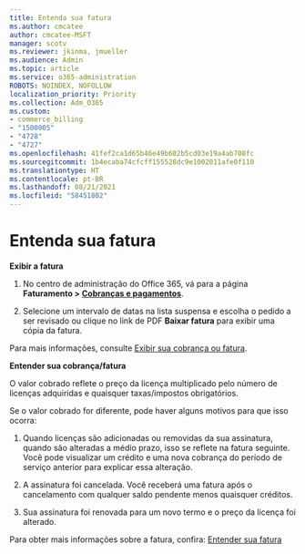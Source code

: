 ```yaml
---
title: Entenda sua fatura
ms.author: cmcatee
author: cmcatee-MSFT
manager: scotv
ms.reviewer: jkinma, jmueller
ms.audience: Admin
ms.topic: article
ms.service: o365-administration
ROBOTS: NOINDEX, NOFOLLOW
localization_priority: Priority
ms.collection: Adm_O365
ms.custom:
- commerce_billing
- "1500005"
- "4728"
- "4727"
ms.openlocfilehash: 41fef2ca1d65b46e49b602b5cd03e19a4ab708fc
ms.sourcegitcommit: 1b4ecaba74cfcff155528dc9e1002011afe0f110
ms.translationtype: HT
ms.contentlocale: pt-BR
ms.lasthandoff: 08/21/2021
ms.locfileid: "58451802"
---
```

# <a name="understand-your-bill"></a>Entenda sua fatura

**Exibir a fatura**

1. No centro de administração do Office 365, vá para a página **Faturamento > [Cobranças e pagamentos](https://go.microsoft.com/fwlink/p/?linkid=848039)**.

2. Selecione um intervalo de datas na lista suspensa e escolha o pedido a ser revisado ou clique no link de PDF **Baixar fatura** para exibir uma cópia da fatura.

Para mais informações, consulte [Exibir sua cobrança ou fatura](https://docs.microsoft.com/microsoft-365/commerce/billing-and-payments/view-your-bill-or-invoice).

**Entender sua cobrança/fatura**

O valor cobrado reflete o preço da licença multiplicado pelo número de licenças adquiridas e quaisquer taxas/impostos obrigatórios.

Se o valor cobrado for diferente, pode haver alguns motivos para que isso ocorra:

1. Quando licenças são adicionadas ou removidas da sua assinatura, quando são alteradas a médio prazo, isso se reflete na fatura seguinte.  Você pode visualizar um crédito e uma nova cobrança do período de serviço anterior para explicar essa alteração.

2. A assinatura foi cancelada. Você receberá uma fatura após o cancelamento com qualquer saldo pendente menos quaisquer créditos.

3. Sua assinatura foi renovada para um novo termo e o preço da licença foi alterado.  

Para obter mais informações sobre a fatura, confira: [Entender sua fatura](https://support.office.com/article/Understand-your-invoice-for-Office-365-for-business-0724b428-fb59-4962-8c37-6674166d7507)
